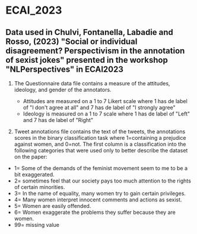# ECAI_2023

## Data used in Chulvi, Fontanella, Labadie and Rosso, (2023) "Social or individual disagreement? Perspectivism in the annotation of sexist jokes" presented in the workshop "NLPerspectives" in  ECAI2023

1. The Questionnaire data file contains a measure of the attitudes, ideology, and gender of the annotators.
    - Attitudes are measured on a 1 to 7 Likert scale where 1 has de label of "I don't agree at all" and 7 has de label of "I strongly agree"
    - Ideology is measured on a 1 to 7 scale where 1 has de label of "Left" and 7 has de label of "Right"
     
2. Tweet annotations file contains the text of the tweets, the annotations scores in the binary classification task where 1=containing a prejudice
against women, and 0=not. The first column is a classification into the following categories that were used only to better describe the dataset on the paper:

- 1= Some of the demands of the feminist movement seem to me to be a bit exaggerated.
- 2= sometimes feel that our society pays too much attention to the rights of certain minorities.
- 3= In the name of equality, many women try to gain certain privileges.
- 4= Many women interpret innocent comments and actions as sexist.
- 5= Women are easily offended.
- 6= Women exaggerate the problems they suffer because they are women.
- 99= missing value
